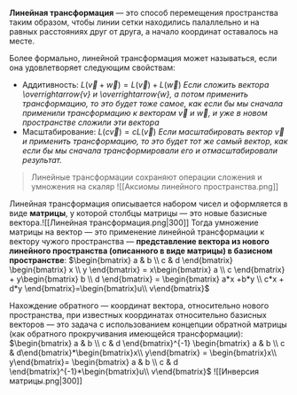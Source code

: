 **Линейная трансформация** — это способ перемещения пространства таким образом, чтобы линии сетки находились палаллельно и на равных расстояниях друг от друга, а начало координат оставалось на месте.

Более формально, линейной трансформация может называться, если она удовлетворяет следующим свойствам:
- Аддитивность: $L(\overrightarrow{v} + \overrightarrow{w}) = L(\overrightarrow{v}) + L(\overrightarrow{w})$
  *Если сложить вектора \overrightarrow{v} и \overrightarrow{w}, а потом применить трансформацию, то это будет тоже самое, как если бы мы сначала применили трансформацию к векторам $\overrightarrow{v}$ и $\overrightarrow{w}$, и уже в новом пространстве сложили эти вектора*
- Масштабирование: $L(c\overrightarrow{v}) = cL(\overrightarrow{v})$
  *Если масштабировать вектор $\overrightarrow{v}$ и применить трансформацию, то это будет тот же самый вектор, как если бы мы сначала трансформировали его и отмасштабировали результат.*
> Линейные трансформации сохраняют операции сложения и умножения на скаляр
> ![[Аксиомы линейного пространства.png]]

Линейная трансформация описывается набором чисел и оформляется в виде **матрицы**, у которой столбцы матрицы — это новые базисные вектора.![[Линейная трансформация.png|300]]
Тогда умножение матрицы на вектор — это применение линейной трансформации к вектору чужого пространства — **представление вектора из нового линейного пространства (описанного в виде матрицы) в базисном пространстве**:
$\begin{bmatrix} a & b \\ c & d \end{bmatrix} \begin{bmatrix} x \\ y \end{bmatrix} = x\begin{bmatrix} a \\ c \end{bmatrix} + y\begin{bmatrix} b \\ d \end{bmatrix} = \begin{bmatrix} a*x +b*y \\ c*x + d*y \end{bmatrix}=\begin{bmatrix}u\\ v\end{bmatrix}$

Нахождение обратного — координат вектора, относительно нового пространства, при известных координатах относительно базисных векторов — это задача с использованием концепции обратной матрицы (как обратного прокручивания имеющейся трансформации):
$\begin{bmatrix} a & b \\ c & d \end{bmatrix}^{-1} \begin{bmatrix} a & b \\ c & d\end{bmatrix}*\begin{bmatrix}x\\ y\end{bmatrix} = \begin{bmatrix}x\\ y\end{bmatrix}= \begin{bmatrix} a & b \\ c & d \end{bmatrix}^{-1}*\begin{bmatrix}u\\ v\end{bmatrix}$
![[Инверсия матрицы.png|300]]